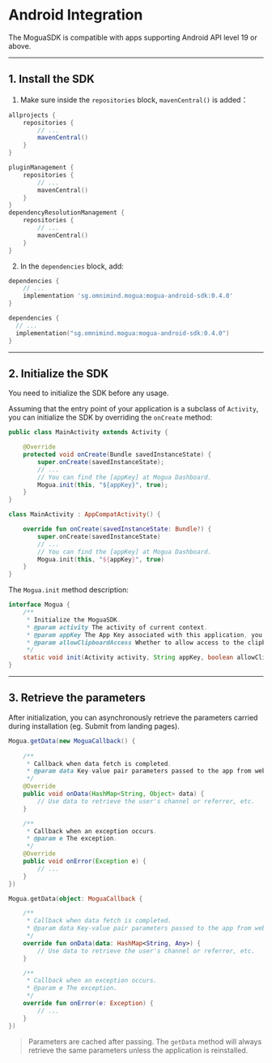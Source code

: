 [//]: # (redundant)
# Android Integration

The MoguaSDK is compatible with apps supporting Android API level 19 or above.

---

## 1. Install the SDK

1. Make sure inside the `repositories` block, `mavenCentral()` is added：

[//]: # (language="Groovy", target="project/build.gradle")
```groovy
allprojects {
    repositories {
        // ...
        mavenCentral()
    }
}
```
[//]: # (language="Kotlin", target="project/settings.gradle.kts")
```kotlin
pluginManagement {
    repositories {
        // ...
        mavenCentral()
    }
}
dependencyResolutionManagement {
    repositories {
        // ...
        mavenCentral()
    }
}
```


2. In the `dependencies` block, add:

[//]: # (language="Groovy", target="app/build.gradle")
```groovy
dependencies {
    // ...
    implementation 'sg.omnimind.mogua:mogua-android-sdk:0.4.0'
}
```
[//]: # (language="Kotlin", target="app/build.gradle.kts")
```kotlin
dependencies {
  // ...
  implementation("sg.omnimind.mogua:mogua-android-sdk:0.4.0")
}
```

---

## 2. Initialize the SDK

You need to initialize the SDK before any usage.

Assuming that the entry point of your application is a subclass of `Activity`, you can initialize the SDK by overriding the `onCreate` method:

[//]: # (language="Java", target="MainActivity.java")
```java
public class MainActivity extends Activity {

    @Override
    protected void onCreate(Bundle savedInstanceState) {
        super.onCreate(savedInstanceState);
        // ...
        // You can find the [appKey] at Mogua Dashboard.
        Mogua.init(this, "${appKey}", true);
    }
}
```
[//]: # (language="Kotlin", target="MainActivity.kt")
```kotlin
class MainActivity : AppCompatActivity() {

    override fun onCreate(savedInstanceState: Bundle?) {
        super.onCreate(savedInstanceState)
        // ...
        // You can find the [appKey] at Mogua Dashboard.
        Mogua.init(this, "${appKey}", true)
    }
}
```

The `Mogua.init` method description:

[//]: # (language="Java")
```java
interface Mogua {
    /**
     * Initialize the MoguaSDK.
     * @param activity The activity of current context.
     * @param appKey The App Key associated with this application, you can find it on the mogua.io dashboard.
     * @param allowClipboardAccess Whether to allow access to the clipboard. Enabling this feature can enhance accuracy, but may trigger permission warnings on certain systems.
     */
    static void init(Activity activity, String appKey, boolean allowClipboardAccess);
}
```

[//]: # (Placeholder: Privacy Policy for Clipboard Authorization)

---

## 3. Retrieve the parameters

After initialization, you can asynchronously retrieve the parameters carried during installation (eg. Submit from landing pages).

[//]: # (language="Java", target="Example")
```java
Mogua.getData(new MoguaCallback() {
    
    /**
     * Callback when data fetch is completed.
     * @param data Key-value pair parameters passed to the app from webpage. If no parameters are provided, an empty HashMap object is returned.
     */
    @Override
    public void onData(HashMap<String, Object> data) {
        // Use data to retrieve the user's channel or referrer, etc.
    }

    /**
     * Callback when an exception occurs.
     * @param e The exception.
     */
    @Override
    public void onError(Exception e) {
        // ...
    }
})
```
[//]: # (language="Kotlin", target="Example")
```kotlin
Mogua.getData(object: MoguaCallback {

    /**
     * Callback when data fetch is completed.
     * @param data Key-value pair parameters passed to the app from webpage. If no parameters are provided, an empty HashMap object is returned.
     */
    override fun onData(data: HashMap<String, Any>) {
        // Use data to retrieve the user's channel or referrer, etc.
    }

    /**
     * Callback when an exception occurs.
     * @param e The exception.
     */
    override fun onError(e: Exception) {
        // ...
    }
})
```

> Parameters are cached after passing.
> The `getData` method will always retrieve the same parameters unless the application is reinstalled.